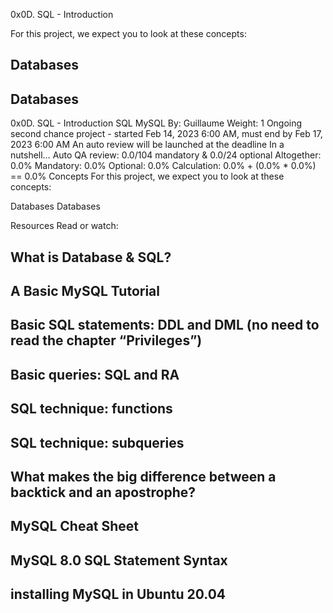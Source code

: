 0x0D. SQL - Introduction

For this project, we expect you to look at these concepts:

## Databases
## Databases


0x0D. SQL - Introduction
SQL
MySQL
 By: Guillaume
 Weight: 1
 Ongoing second chance project - started Feb 14, 2023 6:00 AM, must end by Feb 17, 2023 6:00 AM
 An auto review will be launched at the deadline
In a nutshell…
Auto QA review: 0.0/104 mandatory & 0.0/24 optional
Altogether:  0.0%
Mandatory: 0.0%
Optional: 0.0%
Calculation:  0.0% + (0.0% * 0.0%)  == 0.0%
Concepts
For this project, we expect you to look at these concepts:

Databases
Databases


Resources
Read or watch:

## What is Database & SQL?
## A Basic MySQL Tutorial
## Basic SQL statements: DDL and DML (no need to read the chapter “Privileges”)
## Basic queries: SQL and RA
## SQL technique: functions
## SQL technique: subqueries
## What makes the big difference between a backtick and an apostrophe?
## MySQL Cheat Sheet
## MySQL 8.0 SQL Statement Syntax
## installing MySQL in Ubuntu 20.04
